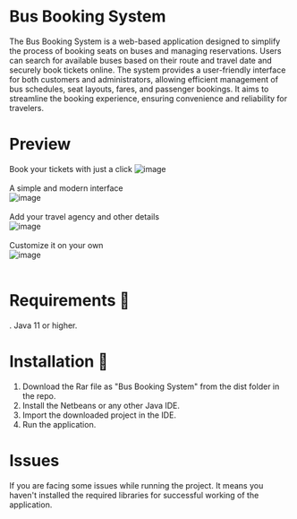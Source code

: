 # Bus Booking System
The Bus Booking System is a web-based application designed to simplify the process of booking seats on buses and managing reservations. Users can search for available buses based on their route and travel date and securely book tickets online. The system provides a user-friendly interface for both customers and administrators, allowing efficient management of bus schedules, seat layouts, fares, and passenger bookings. It aims to streamline the booking experience, ensuring convenience and reliability for travelers.
# Preview
Book your tickets with just a click
![image](https://github.com/Sandy-GT/Java-Projects/assets/173798200/943ddb19-0bee-4160-aeec-a5c17451467e)<br><br>
A simple and modern interface<br>
![image](https://github.com/Sandy-GT/Java-Projects/assets/173798200/58843880-ecb5-4fe1-812f-9c9e17efbc43)<br><br>
Add your travel agency and other details<br>
![image](https://github.com/Sandy-GT/Java-Projects/assets/173798200/1acaf3e3-c654-48ff-8d67-540a4afa31e6)<br><br>
Customize it on your own<br>
![image](https://github.com/Sandy-GT/Java-Projects/assets/173798200/5e485d38-e929-4239-8a4c-45b68bff9eda)<br><br>
# Requirements 🔧
. Java 11 or higher.
# Installation 🔌
1. Download the Rar file as "Bus Booking System" from the dist folder in the repo.
2. Install the Netbeans or any other Java IDE.
3. Import the downloaded project in the IDE.
4. Run the application.
# Issues 
If you are facing some issues while running the project. It means you haven't installed the required libraries for successful working of the application.
